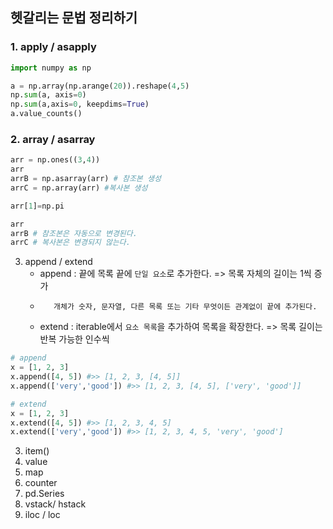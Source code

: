 ## 헷갈리는 문법 정리하기

### 1. apply / asapply

```python
import numpy as np

a = np.array(np.arange(20)).reshape(4,5)
np.sum(a, axis=0)
np.sum(a,axis=0, keepdims=True)
a.value_counts()
```


### 2. array / asarray
```python
arr = np.ones((3,4))
arr
arrB = np.asarray(arr) # 참조본 생성
arrC = np.array(arr) #복사본 생성

arr[1]=np.pi 

arr
arrB # 참조본은 자동으로 변경된다.
arrC # 복사본은 변경되지 않는다.
```

3. append / extend
	* append : 끝에 목록 끝에 `단일 요소`로 추가한다. => 목록 자체의 길이는 1씩 증가
	* 		 개체가 숫자, 문자열, 다른 목록 또는 기타 무엇이든 관계없이 끝에 추가된다.
	* extend : iterable에서 `요소 목록`을 추가하여 목록을 확장한다. => 목록 길이는 반복 가능한 인수씩 

```python
# append
x = [1, 2, 3]
x.append([4, 5]) #>> [1, 2, 3, [4, 5]]
x.append(['very','good']) #>> [1, 2, 3, [4, 5], ['very', 'good']]

# extend
x = [1, 2, 3]
x.extend([4, 5]) #>> [1, 2, 3, 4, 5]
x.extend(['very','good']) #>> [1, 2, 3, 4, 5, 'very', 'good']
```

3. item()
4. value
5. map
6. counter
7. pd.Series
8. vstack/ hstack
9. iloc / loc